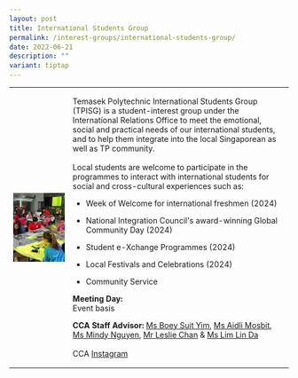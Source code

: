 ```yaml
---
layout: post
title: International Students Group
permalink: /interest-groups/international-students-group/
date: 2022-06-21
description: ""
variant: tiptap
---
```

<table style="minWidth: 50px">
<colgroup>
<col>
<col>
</colgroup>
<tbody>
<tr>
<td rowspan="1" colspan="1">
<div class="isomer-image-wrapper">
<img style="display:block;margin-left:auto;margin-right:auto;" height="auto" width="100%" alt="TP International Students Group" src="/images/CCA_tp_international_students_group.jpg">
</div>
</td>
<td rowspan="1" colspan="1">
<p>Temasek Polytechnic International Students Group (TPISG) is a student-interest
group under the International Relations Office to meet the emotional, social
and practical needs of our international students, and to help them integrate
into the local Singaporean as well as TP community.
<br>
<br>Local students are welcome to participate in the programmes to interact
with international students for social and cross-cultural experiences such
as:
<br>
</p>
<ul data-tight="true" class="tight">
<li>
<p>Week of Welcome for international freshmen (2024)</p>
</li>
<li>
<p>National Integration Council's award-winning Global Community Day (2024)</p>
</li>
<li>
<p>Student e-Xchange Programmes (2024)</p>
</li>
<li>
<p>Local Festivals and Celebrations (2024)</p>
</li>
<li>
<p>Community Service</p>
</li>
</ul>
<p></p>
<p><strong>Meeting Day:</strong>
<br>Event basis</p>
<p></p>
<p><strong>CCA Staff Advisor:</strong>  <a href="mailto:boey_suit_yim@tp.edu.sg" rel="noopener noreferrer nofollow" target="_blank">Ms Boey Suit Yim</a>, <a href="mailto:Aidli_MOSBIT@TP.EDU.SG" rel="noopener noreferrer nofollow" target="_blank">Ms Aidli Mosbit</a>,
<a href="mailto:Mindy_NGUYEN@tp.edu.sg" rel="noopener noreferrer nofollow" target="_blank">Ms Mindy Nguyen</a>, <a href="mailto:Leslie_Chan@tp.edu.sg" rel="noopener noreferrer nofollow" target="_blank">Mr Leslie Chan</a> &amp; <a href="mailto:Lim_Lin_Da@tp.edu.sg" rel="noopener noreferrer nofollow" target="_blank">Ms Lim Lin Da</a>
<br>
<br>CCA <a href="https://www.instagram.com/tpisg" rel="noopener noreferrer nofollow" target="_blank">Instagram</a>
</p>
</td>
</tr>
</tbody>
</table>
<p></p>
